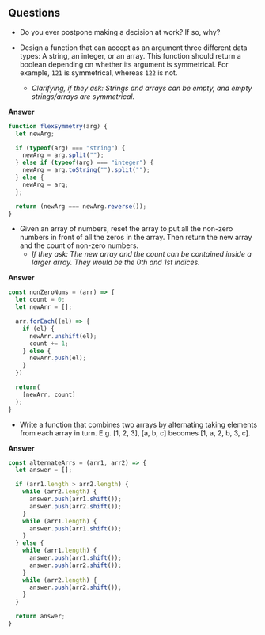 ## Questions

* Do you ever postpone making a decision at work? If so, why?

* Design a function that can accept as an argument three different data types: A string, an integer, or an array. This function should return a boolean depending on whether its argument is symmetrical. For example, `121` is symmetrical, whereas `122` is not.
  - *Clarifying, if they ask: Strings and arrays can be empty, and empty strings/arrays are symmetrical.*


**Answer**
```js
function flexSymmetry(arg) {
  let newArg;

  if (typeof(arg) === "string") {
    newArg = arg.split("");
  } else if (typeof(arg) === "integer") {
    newArg = arg.toString("").split("");
  } else {
    newArg = arg;
  };

  return (newArg === newArg.reverse());
}
```

* Given an array of numbers, reset the array to put all the non-zero numbers in front of all the zeros in the array. Then return the new array and the count of non-zero numbers.
  - *If they ask: The new array and the count can be contained inside a larger array. They would be the 0th and 1st indices.*

**Answer**
```js
const nonZeroNums = (arr) => {
  let count = 0;
  let newArr = [];

  arr.forEach((el) => {
    if (el) {
      newArr.unshift(el);
      count += 1;
    } else {
      newArr.push(el);
    }
  })

  return(
    [newArr, count]
  );
}
```

* Write a function that combines two arrays by alternating taking elements from each array in turn. E.g. [1, 2, 3], [a, b, c] becomes [1, a, 2, b, 3, c].

**Answer**
```js
const alternateArrs = (arr1, arr2) => {
  let answer = [];

  if (arr1.length > arr2.length) {
    while (arr2.length) {
      answer.push(arr1.shift());
      answer.push(arr2.shift());
    }
    while (arr1.length) {
      answer.push(arr1.shift());
    }
  } else {
    while (arr1.length) {
      answer.push(arr1.shift());
      answer.push(arr2.shift());
    }
    while (arr2.length) {
      answer.push(arr2.shift());
    }
  }

  return answer;
}
```
